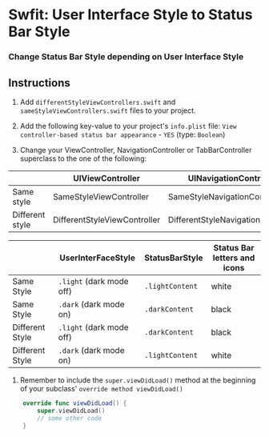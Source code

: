 # Swfit: User Interface Style to Status Bar Style

### Change Status Bar Style depending on User Interface Style


## Instructions

1. Add `differentStyleViewControllers.swift` and `sameStyleViewControllers.swift` files to your project.

1. Add the following key-value to your project's `info.plist` file: `View controller-based status bar appearance` - `YES` (type: `Boolean`)

1. Change your ViewController, NavigationController or TabBarController superclass to the one of the following:

|  | UIViewController | UINavigationController | UITabBarController |
|---|---|---|---|
| Same style | SameStyleViewController | SameStyleNavigationController | SameStyleTabBarController |
| Different style | DifferentStyleViewController | DifferentStyleNavigationController | DifferentStyleTabBarController |

|  | UserInterFaceStyle | StatusBarStyle | Status Bar letters and icons |
|---|---|---|---|
|Same Style| `.light` (dark mode off) | `.lightContent` | white |
|Same Style|  `.dark` (dark mode on) | `.darkContent` | black |
|Different Style| `.light` (dark mode off) | `.darkContent` | black |
|Different Style|  `.dark` (dark mode on) | `.lightContent` | white |

1. Remember to include the `super.viewDidLoad()` method at the beginning of your subclass' `override method viewDidLoad()`

```swift
    override func viewDidLoad() {
        super.viewDidLoad()
        // some other code
    }
```
